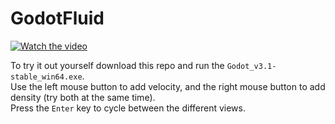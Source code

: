 # GodotFluid

[![Watch the video](https://i.imgur.com/Dl6vxYf.png)](https://streamable.com/2kv3s)

To try it out yourself download this repo and run the `Godot_v3.1-stable_win64.exe`.  
Use the left mouse button to add velocity, and the right mouse button to add density (try both at the same time).  
Press the `Enter` key to cycle between the different views.
